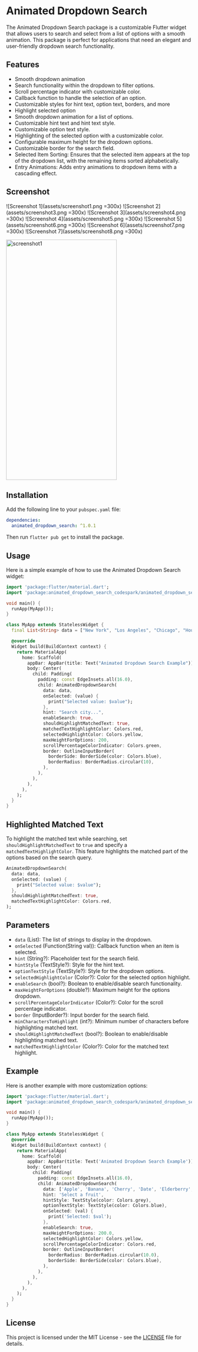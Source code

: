 # Animated Dropdown Search

The Animated Dropdown Search package is a customizable Flutter widget that allows users to search and select from a list of options with a smooth animation. This package is perfect for applications that need an elegant and user-friendly dropdown search functionality.

## Features

- Smooth dropdown animation
- Search functionality within the dropdown to filter options.
- Scroll percentage indicator with customizable color.
- Callback function to handle the selection of an option.
- Customizable styles for hint text, option text, borders, and more
- Highlight selected option
- Smooth dropdown animation for a list of options.
- Customizable hint text and hint text style.
- Customizable option text style.
- Highlighting of the selected option with a customizable color.
- Configurable maximum height for the dropdown options.
- Customizable border for the search field.
- Selected Item Sorting: Ensures that the selected item appears at the top of the dropdown list, with the remaining items sorted alphabetically.
- Entry Animations: Adds entry animations to dropdown items with a cascading effect.


## Screenshot

![Screenshot 1](assets/screenshot1.png =300x)
![Screenshot 2](assets/screenshot3.png =300x)
![Screenshot 3](assets/screenshot4.png =300x)
![Screenshot 4](assets/screenshot5.png =300x)
![Screenshot 5](assets/screenshot6.png =300x)
![Screenshot 6](assets/screenshot7.png =300x)
![Screenshot 7](assets/screenshot8.png =300x)

<img src="assets/screenshot1.png" width="300" height="650" alt="screenshot1"/>


## Installation

Add the following line to your `pubspec.yaml` file:

```yaml
dependencies:
  animated_dropdown_search: ^1.0.1
```

Then run `flutter pub get` to install the package.

## Usage

Here is a simple example of how to use the Animated Dropdown Search widget:

```dart
import 'package:flutter/material.dart';
import 'package:animated_dropdown_search_codespark/animated_dropdown_search_codespark.dart';

void main() {
  runApp(MyApp());
}

class MyApp extends StatelessWidget {
  final List<String> data = ["New York", "Los Angeles", "Chicago", "Houston", "Phoenix"];

  @override
  Widget build(BuildContext context) {
    return MaterialApp(
      home: Scaffold(
        appBar: AppBar(title: Text("Animated Dropdown Search Example")),
        body: Center(
          child: Padding(
            padding: const EdgeInsets.all(16.0),
            child: AnimatedDropdownSearch(
              data: data,
              onSelected: (value) {
                print("Selected value: $value");
              },
              hint: "Search city...",
              enableSearch: true,
              shouldHighlightMatchedText: true,
              matchedTextHighlightColor: Colors.red,
              selectedHighlightColor: Colors.yellow,
              maxHeightForOptions: 200,
              scrollPercentageColorIndicator: Colors.green,
              border: OutlineInputBorder(
                borderSide: BorderSide(color: Colors.blue),
                borderRadius: BorderRadius.circular(10),
              ),
            ),
          ),
        ),
      ),
    );
  }
}
```

## Highlighted Matched Text

To highlight the matched text while searching, set `shouldHighlightMatchedText` to `true` and specify a `matchedTextHighlightColor`. This feature highlights the matched part of the options based on the search query.

```dart
AnimatedDropdownSearch(
  data: data,
  onSelected: (value) {
    print("Selected value: $value");
  },
  shouldHighlightMatchedText: true,
  matchedTextHighlightColor: Colors.red,
);
```


## Parameters

- `data` (List<String>): The list of strings to display in the dropdown.
- `onSelected` (Function(String val)): Callback function when an item is selected.
- `hint` (String?): Placeholder text for the search field.
- `hintStyle` (TextStyle?): Style for the hint text.
- `optionTextStyle` (TextStyle?): Style for the dropdown options.
- `selectedHighlightColor` (Color?): Color for the selected option highlight.
- `enableSearch` (bool?): Boolean to enable/disable search functionality.
- `maxHeightForOptions` (double?): Maximum height for the options dropdown.
- `scrollPercentageColorIndicator` (Color?): Color for the scroll percentage indicator.
- `border` (InputBorder?): Input border for the search field.
- `minCharactersToHighlight` (int?): Minimum number of characters before highlighting matched text.
- `shouldHighlightMatchedText` (bool?): Boolean to enable/disable highlighting matched text.
- `matchedTextHighlightColor` (Color?): Color for the matched text highlight.


## Example

Here is another example with more customization options:

```dart
import 'package:flutter/material.dart';
import 'package:animated_dropdown_search_codespark/animated_dropdown_search_codespark.dart'; // Import the package

void main() {
  runApp(MyApp());
}

class MyApp extends StatelessWidget {
  @override
  Widget build(BuildContext context) {
    return MaterialApp(
      home: Scaffold(
        appBar: AppBar(title: Text('Animated Dropdown Search Example')),
        body: Center(
          child: Padding(
            padding: const EdgeInsets.all(16.0),
            child: AnimatedDropdownSearch(
              data: ['Apple', 'Banana', 'Cherry', 'Date', 'Elderberry', 'Fig', 'Grapes'],
              hint: 'Select a fruit',
              hintStyle: TextStyle(color: Colors.grey),
              optionTextStyle: TextStyle(color: Colors.blue),
              onSelected: (val) {
                print('Selected: $val');
              },
              enableSearch: true,
              maxHeightForOptions: 200.0,
              selectedHighlightColor: Colors.yellow,
              scrollPercentageColorIndicator: Colors.red,
              border: OutlineInputBorder(
                borderRadius: BorderRadius.circular(10.0),
                borderSide: BorderSide(color: Colors.blue),
              ),
            ),
          ),
        ),
      ),
    );
  }
}
```

## License

This project is licensed under the MIT License - see the [LICENSE](LICENSE) file for details.




